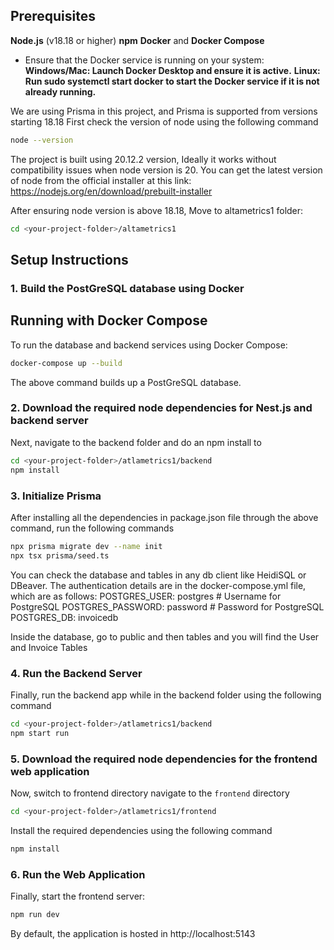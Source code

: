 
## Prerequisites
 **Node.js** (v18.18 or higher)
 **npm**
 **Docker** and **Docker Compose**
- Ensure that the Docker service is running on your system:
  **Windows/Mac: Launch Docker Desktop and ensure it is active.**
  **Linux: Run sudo systemctl start docker to start the Docker service if it is not already running.**

We are using Prisma in this project, and Prisma is supported from versions starting 18.18
First check the version of node using the following command
```bash
node --version
```
The project is built using 20.12.2 version, Ideally it works without  compatibility issues when node version is 20.
You can get the latest version of node from the official installer at this link: https://nodejs.org/en/download/prebuilt-installer

After ensuring node version is above 18.18, Move to altametrics1 folder:


```bash
cd <your-project-folder>/altametrics1
```
## Setup Instructions

### 1. Build the PostGreSQL database using Docker
## Running with Docker Compose
To run the database and backend services using Docker Compose:
```bash
docker-compose up --build
```
The above command builds up a PostGreSQL database.

### 2. Download the required node dependencies for Nest.js and backend server

Next, navigate to the backend folder and do an npm install to 
```bash
cd <your-project-folder>/atlametrics1/backend
npm install
```

### 3. Initialize Prisma
After installing all the dependencies in package.json file through the above command, run the following commands
``` bash
npx prisma migrate dev --name init
npx tsx prisma/seed.ts
```

You can check the database and tables in any db client like HeidiSQL or DBeaver.
The authentication details are in the docker-compose.yml file, which are as follows:
      POSTGRES_USER: postgres       # Username for PostgreSQL
      POSTGRES_PASSWORD: password   # Password for PostgreSQL
      POSTGRES_DB: invoicedb 

Inside the database, go to public and then tables and you will find the User and Invoice Tables

### 4. Run the Backend Server
Finally, run the backend app while in the backend folder using the following command
```bash
cd <your-project-folder>/atlametrics1/backend
npm start run

```
### 5. Download the required node dependencies for the frontend web application

Now, switch to frontend directory navigate to the `frontend` directory 
```bash
cd <your-project-folder>/atlametrics1/frontend
```
Install the required dependencies using the following command
```bash
npm install
```
### 6. Run the Web Application
Finally, start the frontend server:
```bash
npm run dev
```
By default, the application is hosted in http://localhost:5143



